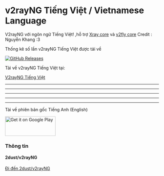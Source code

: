 # v2rayNG Tiếng Việt / Vietnamese Language

V2rayNG với ngôn ngữ Tiếng Việt! ,hỗ trợ [Xray core](https://github.com/XTLS/Xray-core) và [v2fly core](https://github.com/v2fly/v2ray-core)
Credit : Nguyễn Khang :3

Thống kê số lần v2rayNG Tiếng Việt được tải về

[![GitHub Releases](https://img.shields.io/github/downloads/cuynu/v2rayvn/latest/total?logo=github)](https://github.com/cuynu/v2rayvn/releases)

Tải về v2rayNG Tiếng Việt tại:

[V2rayNG Tiếng Việt](https://github.com/cuynu/v2rayvn/releases)








____________________________________________________
____________________________________________________
____________________________________________________
____________________________________________________
____________________________________________________

Tải về phiên bản gốc Tiếng Anh (English)

<a href="https://play.google.com/store/apps/details?id=com.v2ray.ang">
<img alt="Get it on Google Play" src="https://play.google.com/intl/vi_vn/badges/images/generic/vi_badge_web_generic.png" width="165" height="64" />
</a>

### Thông tin

#### 2dust/v2rayNG
[Đi đến 2dust/v2rayNG](https://github.com/2dust/v2rayng)

